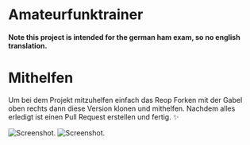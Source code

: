 # Amateurfunktrainer

#### Note this project is intended for the german ham exam, so no english translation.

# Mithelfen
Um bei dem Projekt mitzuhelfen einfach das Reop Forken mit der Gabel oben rechts dann diese Version klonen und mithelfen.
Nachdem alles erledigt ist einen Pull Request erstellen und fertig. :sparkles:


![Screenshot.](https://github.com/Konradrundfunk/Amateurfunktrainer/blob/main/assets/screenshots/questionscreen.png)
![Screenshot.](https://github.com/Konradrundfunk/Amateurfunktrainer/blob/main/assets/screenshots/chapterscreen.png)
